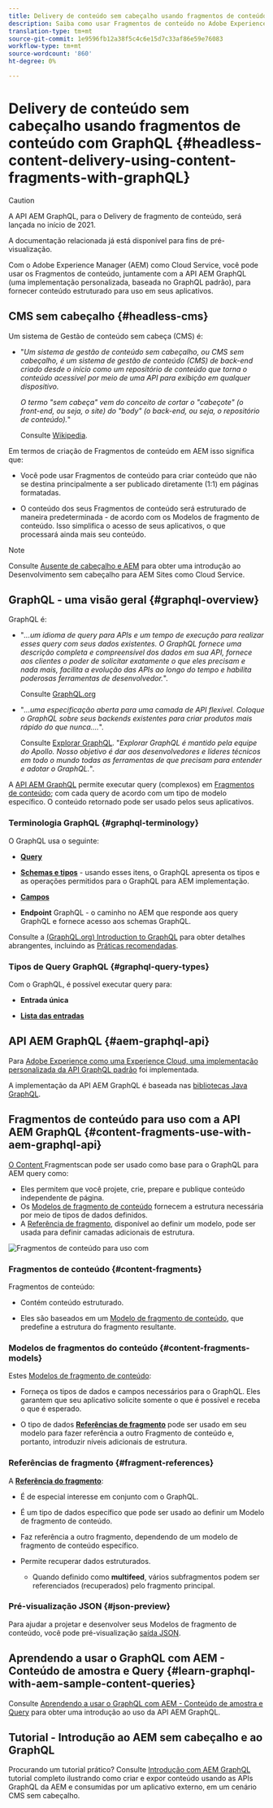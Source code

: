 ```yaml
---
title: Delivery de conteúdo sem cabeçalho usando fragmentos de conteúdo com GraphQL
description: Saiba como usar Fragmentos de conteúdo no Adobe Experience Manager (AEM) como um Cloud Service com o GraphQL para o Delivery de conteúdo sem cabeçalho.
translation-type: tm+mt
source-git-commit: 1e9596fb12a38f5c4c6e15d7c33af86e59e76083
workflow-type: tm+mt
source-wordcount: '860'
ht-degree: 0%

---
```



# Delivery de conteúdo sem cabeçalho usando fragmentos de conteúdo com GraphQL {#headless-content-delivery-using-content-fragments-with-graphQL}

>[!CAUTION]
>
>A API AEM GraphQL, para o Delivery de fragmento de conteúdo, será lançada no início de 2021.
>
>A documentação relacionada já está disponível para fins de pré-visualização.

Com o Adobe Experience Manager (AEM) como Cloud Service, você pode usar os Fragmentos de conteúdo, juntamente com a API AEM GraphQL (uma implementação personalizada, baseada no GraphQL padrão), para fornecer conteúdo estruturado para uso em seus aplicativos.

## CMS sem cabeçalho {#headless-cms}

Um sistema de Gestão de conteúdo sem cabeça (CMS) é:

* &quot;*Um sistema de gestão de conteúdo sem cabeçalho, ou CMS sem cabeçalho, é um sistema de gestão de conteúdo (CMS) de back-end criado desde o início como um repositório de conteúdo que torna o conteúdo acessível por meio de uma API para exibição em qualquer dispositivo.*

   *O termo &quot;sem cabeça&quot; vem do conceito de cortar o &quot;cabeçote&quot; (o front-end, ou seja, o site) do &quot;body&quot; (o back-end, ou seja, o repositório de conteúdo).*&quot;

   Consulte [Wikipedia](https://en.wikipedia.org/wiki/Headless_content_management_system).

Em termos de criação de Fragmentos de conteúdo em AEM isso significa que:

* Você pode usar Fragmentos de conteúdo para criar conteúdo que não se destina principalmente a ser publicado diretamente (1:1) em páginas formatadas.

* O conteúdo dos seus Fragmentos de conteúdo será estruturado de maneira predeterminada - de acordo com os Modelos de fragmento de conteúdo. Isso simplifica o acesso de seus aplicativos, o que processará ainda mais seu conteúdo.

>[!NOTE]
>
>Consulte [Ausente de cabeçalho e AEM](/help/implementing/developing/headless/introduction.md) para obter uma introdução ao Desenvolvimento sem cabeçalho para AEM Sites como Cloud Service.

## GraphQL - uma visão geral {#graphql-overview}

GraphQL é:

* &quot;*...um idioma de query para APIs e um tempo de execução para realizar esses query com seus dados existentes. O GraphQL fornece uma descrição completa e compreensível dos dados em sua API, fornece aos clientes o poder de solicitar exatamente o que eles precisam e nada mais, facilita a evolução das APIs ao longo do tempo e habilita poderosas ferramentas de desenvolvedor.*&quot;.

   Consulte [GraphQL.org](https://graphql.org)

* &quot;*...uma especificação aberta para uma camada de API flexível. Coloque o GraphQL sobre seus backends existentes para criar produtos mais rápido do que nunca....*&quot;.

   Consulte [Explorar GraphQL](https://www.graphql.com). &quot;*Explorar GraphQL é mantido pela equipe do Apollo. Nosso objetivo é dar aos desenvolvedores e líderes técnicos em todo o mundo todas as ferramentas de que precisam para entender e adotar o GraphQL.*&quot;.

A [API AEM GraphQL](#aem-graphql-api) permite executar query (complexos) em [Fragmentos de conteúdo](/help/assets/content-fragments/content-fragments.md); com cada query de acordo com um tipo de modelo específico. O conteúdo retornado pode ser usado pelos seus aplicativos.

### Terminologia GraphQL {#graphql-terminology}

O GraphQL usa o seguinte:

* **[Query](https://graphql.org/learn/queries/)**

* **[Schemas e tipos](https://graphql.org/learn/schema/)**  - usando esses itens, o GraphQL apresenta os tipos e as operações permitidos para o GraphQL para AEM implementação.

* **[Campos](https://graphql.org/learn/queries/#fields)**

* **Endpoint**  GraphQL - o caminho no AEM que responde aos query GraphQL e fornece acesso aos schemas GraphQL.

Consulte a [(GraphQL.org) Introduction to GraphQL](https://graphql.org/learn/) para obter detalhes abrangentes, incluindo as [Práticas recomendadas](https://graphql.org/learn/best-practices/).

### Tipos de Query GraphQL {#graphql-query-types}

Com o GraphQL, é possível executar query para:

* **Entrada única**

* **[Lista das entradas](https://graphql.org/learn/schema/#lists-and-non-null)**

## API AEM GraphQL {#aem-graphql-api}

Para [Adobe Experience como uma Experience Cloud, uma implementação personalizada da API GraphQL padrão](/help/assets/content-fragments/graphql-api-content-fragments.md) foi implementada.

A implementação da API AEM GraphQL é baseada nas [bibliotecas Java GraphQL](https://graphql.org/code/#java).

## Fragmentos de conteúdo para uso com a API AEM GraphQL {#content-fragments-use-with-aem-graphql-api}

[O Content ](#content-fragments) Fragmentscan pode ser usado como base para o GraphQL para AEM query como:

* Eles permitem que você projete, crie, prepare e publique conteúdo independente de página.
* Os [Modelos de fragmento de conteúdo](#content-fragments-models) fornecem a estrutura necessária por meio de tipos de dados definidos.
* A [Referência de fragmento](#fragment-references), disponível ao definir um modelo, pode ser usada para definir camadas adicionais de estrutura.

![Fragmentos de conteúdo para uso com ](assets/cfm-nested-01.png "GraphQLContent Fragments para uso com GraphQL")

### Fragmentos de conteúdo {#content-fragments}

Fragmentos de conteúdo:

* Contém conteúdo estruturado.

* Eles são baseados em um [Modelo de fragmento de conteúdo](#content-fragments-models), que predefine a estrutura do fragmento resultante.

### Modelos de fragmentos do conteúdo {#content-fragments-models}

Estes [Modelos de fragmento de conteúdo](/help/assets/content-fragments/content-fragments-models.md):

* Forneça os tipos de dados e campos necessários para o GraphQL. Eles garantem que seu aplicativo solicite somente o que é possível e receba o que é esperado.

* O tipo de dados **[Referências de fragmento](#fragment-references)** pode ser usado em seu modelo para fazer referência a outro Fragmento de conteúdo e, portanto, introduzir níveis adicionais de estrutura.

### Referências de fragmento {#fragment-references}

A **[Referência do fragmento](/help/assets/content-fragments/content-fragments-models.md#fragment-reference-nested-fragments)**:

* É de especial interesse em conjunto com o GraphQL.

* É um tipo de dados específico que pode ser usado ao definir um Modelo de fragmento de conteúdo.

* Faz referência a outro fragmento, dependendo de um modelo de fragmento de conteúdo específico.

* Permite recuperar dados estruturados.

   * Quando definido como **multifeed**, vários subfragmentos podem ser referenciados (recuperados) pelo fragmento principal.

### Pré-visualização JSON {#json-preview}

Para ajudar a projetar e desenvolver seus Modelos de fragmento de conteúdo, você pode pré-visualização [saída JSON](/help/assets/content-fragments/content-fragments-json-preview.md).

## Aprendendo a usar o GraphQL com AEM - Conteúdo de amostra e Query {#learn-graphql-with-aem-sample-content-queries}

Consulte [Aprendendo a usar o GraphQL com AEM - Conteúdo de amostra e Query](/help/assets/content-fragments/content-fragments-graphql-samples.md) para obter uma introdução ao uso da API AEM GraphQL.

## Tutorial - Introdução ao AEM sem cabeçalho e ao GraphQL

Procurando um tutorial prático? Consulte [Introdução com AEM GraphQL](https://experienceleague.adobe.com/docs/experience-manager-learn/getting-started-with-aem-headless/graphql/overview.html) tutorial completo ilustrando como criar e expor conteúdo usando as APIs GraphQL da AEM e consumidas por um aplicativo externo, em um cenário CMS sem cabeçalho.